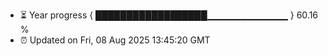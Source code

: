- ⏳ Year progress { ██████████████████▁▁▁▁▁▁▁▁▁▁▁▁ } 60.16 %
- ⏰ Updated on Fri, 08 Aug 2025 13:45:20 GMT

